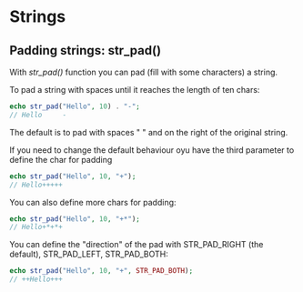 # Strings

## Padding strings: str_pad()
 With *str_pad()* function you can pad (fill with some characters) a string.

To pad a string with spaces until it reaches the length of ten chars:

```php
echo str_pad("Hello", 10) . "-";
// Hello     -
```

The default is to pad with spaces " " and on the right of the original string.

If you need to change the default behaviour oyu have the third parameter to define the char for padding

```php
echo str_pad("Hello", 10, "+");
// Hello+++++
```

You can also define more chars for padding:

```php
echo str_pad("Hello", 10, "+*");
// Hello+*+*+
```

You can define the "direction" of the pad with STR_PAD_RIGHT (the default), STR_PAD_LEFT, STR_PAD_BOTH:

```php
echo str_pad("Hello", 10, "+", STR_PAD_BOTH);
// ++Hello+++
```
